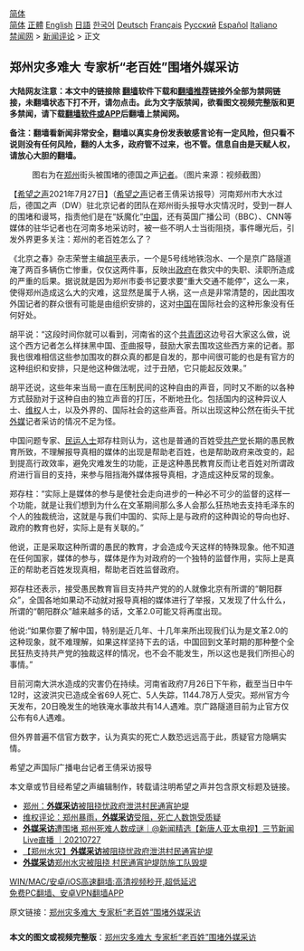  <!-- 面包屑导航 --> <div class="breadcrumb"><!-- GTranslate: https://gtranslate.io/ -->  <div class="switcher notranslate">  <div class="selected">  <a href="#" onclick="return false;"> 简体</a>  </div>  <div class="option">  <a href="https://www.bannedbook.org" onclick="doGTranslate('zh-CN|zh-CN');jQuery('div.switcher div.selected a').html(jQuery(this).html());return false;" title="简体中文" class="nturl selected"> 简体</a>  <a href="https://www.bannedbook.org/zh-tw/" onclick="doGTranslate('zh-CN|zh-TW');jQuery('div.switcher div.selected a').html(jQuery(this).html());return false;" title="繁體中文" class="nturl"> 正體</a>  <a href="https://www.bannedbook.org/en/" onclick="doGTranslate('zh-CN|en');jQuery('div.switcher div.selected a').html(jQuery(this).html());return false;" title="English" class="nturl"> English</a>  <a href="https://www.bannedbook.org/ja/" onclick="doGTranslate('zh-CN|ja');jQuery('div.switcher div.selected a').html(jQuery(this).html());return false;" title="日本語" class="nturl"> 日語</a>  <a href="https://www.bannedbook.org/ko/" onclick="doGTranslate('zh-CN|ko');jQuery('div.switcher div.selected a').html(jQuery(this).html());return false;" title="한국어" class="nturl"> 한국어</a>  <a href="https://www.bannedbook.org/de/" onclick="doGTranslate('zh-CN|de');jQuery('div.switcher div.selected a').html(jQuery(this).html());return false;" title="Deutsch" class="nturl"> Deutsch</a>  <a href="https://www.bannedbook.org/fr/" onclick="doGTranslate('zh-CN|fr');jQuery('div.switcher div.selected a').html(jQuery(this).html());return false;" title="Français" class="nturl"> Français</a>  <a href="https://www.bannedbook.org/ru/" onclick="doGTranslate('zh-CN|ru');jQuery('div.switcher div.selected a').html(jQuery(this).html());return false;" title="Русский" class="nturl"> Русский</a>  <a href="https://www.bannedbook.org/es/" onclick="doGTranslate('zh-CN|es');jQuery('div.switcher div.selected a').html(jQuery(this).html());return false;" title="Español" class="nturl"> Español</a>  <a href="https://www.bannedbook.org/it/" onclick="doGTranslate('zh-CN|it');jQuery('div.switcher div.selected a').html(jQuery(this).html());return false;" title="Italiano" class="nturl"> Italiano</a>  </div>  </div>      <div class='breadcrumb-sub'><!-- Breadcrumb NavXT 6.3.0 --> <a href="https://www.bannedbook.org/" class="home">禁闻网</a> &gt; <a href="https://www.bannedbook.org/bnews/comments/" class="category">新闻评论</a> &gt; 正文</div></div><h2>郑州灾多难大 专家析“老百姓”围堵外媒采访</h2> <p class="notice"><b>大陆网友注意：本文中的链接除 <a href="https://github.com/bannedbook/fanqiang" >翻墙</a>软件下载和<a href="https://github.com/killgcd/justmysocks/blob/master/README.md">翻墙推荐</a>链接外全部为禁网链接，未翻墙状态下打不开，请勿点击。此为文字版禁闻，欲看图文视频完整版和更多禁闻，请下载<a href="https://github.com/bannedbook/fanqiang">翻墙软件或APP</a>后翻墙上禁闻网。</p><p>备注：翻墙看新闻非常安全，翻墙以真实身份发表敏感言论有一定风险，但只看不说则没有任何风险，翻的人太多，政府管不过来，也不管。信息自由是天赋人权，请放心大胆的翻墙。</b></p>  <div class="entry"> <figure><figcaption>图右为在<a href="https://www.bannedbook.org/bnews/tag/%e9%83%91%e5%b7%9e/" class="st_tag internal_tag" rel="tag" title="标签 郑州 下的日志">郑州</a>街头被围堵的德国之声<a href="https://www.bannedbook.org/bnews/tag/%E8%AE%B0%E8%80%85/" class="st_tag internal_tag" rel="tag" title="标签 记者 下的日志">记者</a>。（图片来源：视频截图）</figcaption></figure> <p>【<span class='wp_keywordlink_affiliate'><a href="https://www.soundofhope.org" title="希望之声" target="_blank">希望之声</a></span>2021年7月27日】（<a href="https://www.bannedbook.org/bnews/tag/%e5%b8%8c%e6%9c%9b%e4%b9%8b%e5%a3%b0/" class="st_tag internal_tag" rel="tag" title="标签 希望之声 下的日志">希望之声</a>记者王倩采访报导）河南郑州市大水过后，德国之声（DW）驻北京记者的团队在郑州街头报导水灾情况时，受到一群人的围堵和谩骂，指责他们是在“妖魔化”<span class='wp_keywordlink_affiliate'><a href="https://www.bannedbook.org/" title="中国" target="_blank">中国</a></span>，还有英国广播公司（BBC）、CNN等媒体的驻华记者也在河南多地采访时，被一些不明人士当街阻挠，事件曝光后，引发外界更多关注：郑州的老百姓怎么了？</p> <p>《北京之春》杂志荣誉主编<span class='wp_keywordlink'><a href="https://www.bannedbook.org/forum10/topic196.html" title="胡平" target="_blank">胡平</a></span>表示，一个是5号线地铁泡水、一个是京广路隧道淹了两百多辆伤亡惨重，仅仅这两件事，反映出<a href="https://www.bannedbook.org/bnews/tag/%e6%94%bf%e5%ba%9c/" class="st_tag internal_tag" rel="tag" title="标签 政府 下的日志">政府</a>在救灾中的失职、渎职所造成的严重的后果。据说就是因为郑州市委书记要求要“重大交通不能停”，这么一来，使得郑州造成这么大的灾难，这显然是属于人祸，这一点是非常清楚的，因此围攻外国记者的群众很有可能是由组织安排的，这对<a href="https://www.bannedbook.org/bnews/tag/%E4%B8%AD%E5%9B%BD/" class="st_tag internal_tag" rel="tag" title="标签 中国 下的日志">中国</a>在国际社会的这种形象没有任何好处。</p> <p>胡平说：“这段时间你就可以看到，河南省的这个<a href="https://www.bannedbook.org/bnews/tag/%e5%85%b1%e9%9d%92%e5%9b%a2/" class="st_tag internal_tag" rel="tag" title="标签 共青团 下的日志">共青团</a>这边号召大家这么做，说这个西方记者怎么样抹黑中国、歪曲报导，鼓励大家去围攻这些西方来的记者。那我也很难相信这些参加围攻的群众真的都是自发的，那中间很可能的也是有官方的这种组织和安排，只是他这种做法呢，过于丑陋，它只能起反效果。”</p>  <p>胡平还说，这些年来当局一直在压制民间的这种自由的声音，同时又不断的以各种方式鼓励对于这种自由的独立声音的打压，不断地丑化。包括国内的这种异议人士、<span class='wp_keywordlink_affiliate'><a href="https://www.bannedbook.org/bnews/weiquan/" title="维权" target="_blank">维权</a></span>人士，以及外界的、国际社会的这些声音。所以出现这种公然在街头干扰<a href="https://www.bannedbook.org/bnews/tag/%e5%a4%96%e5%aa%92/" class="st_tag internal_tag" rel="tag" title="标签 外媒 下的日志">外媒</a>记者采访的情况不足为怪。</p> <p>中国问题专家、<span class='wp_keywordlink'><a href="https://www.bannedbook.org/forum9/" title="民运人士看法轮功" target="_blank">民运人士</a></span>郑存柱则认为，这也是普通的百姓受<a href="https://www.bannedbook.org/bnews/tag/%e5%85%b1%e4%ba%a7%e5%85%9a/" class="st_tag internal_tag" rel="tag" title="标签 共产党 下的日志">共产党</a>长期的愚民教育所致，不理解报导真相的媒体的出现是帮助老百姓，也是帮助政府来改变的，起到提高行政效率，避免灾难发生的功能，正是这种愚民教育反而让老百姓对所谓政府进行盲目的支持，来参与阻挡海外媒体报导真相，才造成这种反常的现象。</p> <p>郑存柱：“实际上是媒体的参与是使社会走向进步的一种必不可少的监督的这样一个功能，就是让我们想到为什么在文革期间那么多人会那么狂热地去支持毛泽东的个人的独裁统治，这就是与我们中国的、实际上是与政府的这种舆论的导向也好、政府的教育也好，实际上是有关联的。”</p>  <p>他说，正是采取这种所谓的愚民的教育，才会造成今天这样的特殊现象。他不知道在任何国家，媒体的参与，媒体是作为对政府的一个独特的监督作用，实际上是真正的帮助老百姓发现真相，帮助老百姓监督政府。</p> <p>郑存柱还表示，接受愚民教育盲目支持共产党的的人就像北京有所谓的“朝阳群众”，全国各地如果动不动就对报导真相的媒体进行了举报，又发现了什么什么，所谓的“朝阳群众”越来越多的话，文革2.0可能又将再度出现。</p> <p>他说:“如果你要了解中国，特别是近几年、十几年来所出现我们认为是文革2.0的这种现象，就不难理解，如果这样坚持下去的话，中国回到文革时期的那种整个全民狂热支持共产党的独裁这样的情况，也不会不能发生，所以这也是我们所担心的事情。”</p>  <p>目前河南大洪水造成的灾害仍在持续。河南省政府7月26日下午称，截至当日中午12时，这波洪灾已造成全省69人死亡、5人失踪，1144.78万人受灾。郑州官方今天发布，20日晚发生的地铁淹水事故共有14人遇难。京广路隧道目前为止官方仅公布有6人遇难。</p> <p>但外界普遍不信官方数字，认为真实的死亡人数恐远远高于此，质疑官方隐瞒实情。</p> <p>希望之声国际广播电台记者王倩采访报导</p>  <p>本文章或节目经希望之声编辑制作，转载请注明希望之声并包含原文标题及链接。 </p> <ul class='op-related-articles' title='相关阅读'> <li><a href='https://www.bannedbook.org/bnews/baitai/20210727/1595242.html' target='_blank'>郑州：<b>外媒采访</b>被阻挠忧政府泄洪村民通宵护堤</a></li> <li><a href='https://www.bannedbook.org/bnews/weiquan/20210727/1595068.html' target='_blank'>维权评论&#65306;郑州暴雨&#65292;<b>外媒采访</b>受阻&#65292;死亡人数饱受质疑</a></li> <li><a href='https://www.bannedbook.org/bnews/bannedvideo/20210727/1595029.html' target='_blank'><b>外媒采访</b>遭围堵 郑州死难人数成谜｜@新闻精选【新唐人亚太电视】三节新闻Live直播 ｜20210727</a></li> <li><a href='https://www.bannedbook.org/bnews/baitai/20210726/1594591.html' target='_blank'>【郑州水灾】<b>外媒采访</b>被阻挠忧政府泄洪村民通宵护堤</a></li> <li><a href='https://www.bannedbook.org/bnews/ssgc/20210726/1594509.html' target='_blank'><b>外媒采访</b>郑州水灾被阻挠 村民通宵护堤防施工队毁堤</a></li> </ul> <p class="texttj"> <a href="https://github.com/bannedbook/fanqiang/wiki/V2ray%E6%9C%BA%E5%9C%BA" target="_blank">WIN/MAC/安卓/iOS高速翻墙:高清视频秒开,超低延迟</a><br/> <a href="https://github.com/bannedbook/fanqiang/wiki/%E7%A6%81%E9%97%BB%E7%BD%91%E5%AE%89%E5%8D%93%E7%BF%BB%E5%A2%99%E6%96%B0%E9%97%BBAPP" target="_blank">免费PC翻墙、安卓VPN翻墙APP</a></p><p>原文链接：<a class="src_link"  href="https://www.soundofhope.org/post/529694" target="_blank">郑州灾多难大 专家析“老百姓”围堵外媒采访</a></p><a name='sharetosocial'></a>  <div style="margin-bottom:5px;padding-bottom:5px;clear:both"> <div id="archive-pix-1" class="banner-ads"> <!-- AuctionX Display platform tag START --> <div id="26318x728x90x621x_ADSLOT2" clicktrack="%%CLICK_URL_ESC%%"></div> <!-- AuctionX Display platform tag END --> </div> <div id="archive-pix-2" class="banner-ads"> <!-- AuctionX Display platform tag START --> <div id="26315x300x250x621x_ADSLOT2" clicktrack="%%CLICK_URL_ESC%%"></div> <!-- AuctionX Display platform tag END --> </div> </div>  <div id="archive-pix-1" class="banner-ads"> <!-- AuctionX Display platform tag START --> <div id="26318x728x90x621x_ADSLOT3" clicktrack="%%CLICK_URL_ESC%%"></div> <!-- AuctionX Display platform tag END --> </div> <div><b>本文的图文或视频完整版</b>：<a href='https://www.bannedbook.org/bnews/comments/20210727/1595267.html'>郑州灾多难大 专家析“老百姓”围堵外媒采访</a></div>  </div><!--END ENTRY--> 